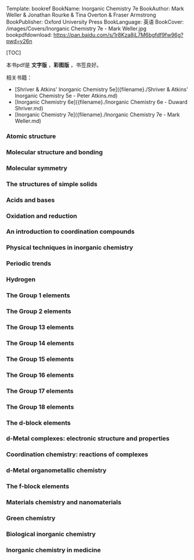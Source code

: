 Template: bookref
BookName: Inorganic Chemistry 7e
BookAuthor: Mark Weller & Jonathan Rourke & Tina Overton & Fraser Armstrong
BookPublisher: Oxford University Press
BookLanguage: 英语
BookCover: /images/Covers/Inorganic Chemistry 7e - Mark Weller.jpg
bookpdfdownload: https://pan.baidu.com/s/1r8Kza8jL7M6bgfdf9fw96g?pwd=y26n 

[TOC]

本书pdf是 **文字版** ，**彩图版** ，书签良好。

相关书籍：

- [Shriver & Atkins' Inorganic Chemistry 5e]({filename}./Shriver & Atkins' Inorganic Chemistry 5e - Peter Atkins.md)
- [Inorganic Chemistry 6e]({filename}./Inorganic Chemistry 6e - Duward Shriver.md)
- [Inorganic Chemistry 7e]({filename}./Inorganic Chemistry 7e - Mark Weller.md)



### Atomic structure 
### Molecular structure and bonding 
### Molecular symmetry
### The structures of simple solids
### Acids and bases
### Oxidation and reduction
### An introduction to coordination compounds 
### Physical techniques in inorganic chemistry

### Periodic trends 
### Hydrogen 
### The Group 1 elements 
### The Group 2 elements 
### The Group 13 elements 
### The Group 14 elements 
### The Group 15 elements 
### The Group 16 elements 
### The Group 17 elements 
### The Group 18 elements 
### The d-block elements 
### d-Metal complexes: electronic structure and properties 
### Coordination chemistry: reactions of complexes 
### d-Metal organometallic chemistry 
### The f-block elements

### Materials chemistry and nanomaterials 
### Green chemistry
### Biological inorganic chemistry 
### Inorganic chemistry in medicine